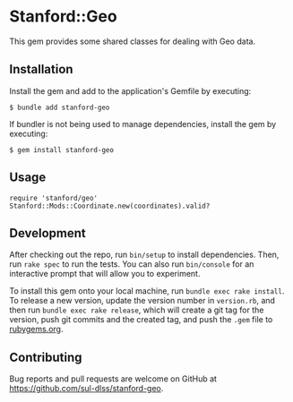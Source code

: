 # Stanford::Geo

This gem provides some shared classes for dealing with Geo data.

## Installation

Install the gem and add to the application's Gemfile by executing:

    $ bundle add stanford-geo

If bundler is not being used to manage dependencies, install the gem by executing:

    $ gem install stanford-geo

## Usage

```
require 'stanford/geo'
Stanford::Mods::Coordinate.new(coordinates).valid?
```

## Development

After checking out the repo, run `bin/setup` to install dependencies. Then, run `rake spec` to run the tests. You can also run `bin/console` for an interactive prompt that will allow you to experiment.

To install this gem onto your local machine, run `bundle exec rake install`. To release a new version, update the version number in `version.rb`, and then run `bundle exec rake release`, which will create a git tag for the version, push git commits and the created tag, and push the `.gem` file to [rubygems.org](https://rubygems.org).

## Contributing

Bug reports and pull requests are welcome on GitHub at https://github.com/sul-dlss/stanford-geo.
